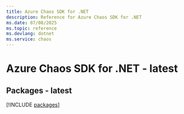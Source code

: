 ```yaml
---
title: Azure Chaos SDK for .NET
description: Reference for Azure Chaos SDK for .NET
ms.date: 07/08/2025
ms.topic: reference
ms.devlang: dotnet
ms.service: chaos
---
```

# Azure Chaos SDK for .NET - latest
## Packages - latest
[!INCLUDE [packages](chaos-index.md)]
